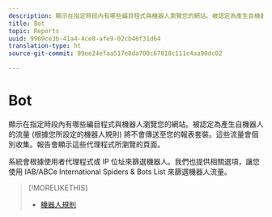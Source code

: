 ```yaml
---
description: 顯示在指定時段內有哪些編目程式與機器人瀏覽您的網站。被認定為產生自機器人的流量 (根據您所設定的機器人規則) 將不會傳送至您的報表套裝。這些流量會個別收集。報告會顯示這些代理程式所瀏覽的頁面。
title: Bot
topic: Reports
uuid: 9909ce3b-41a4-4ce8-afe9-02cb46f31d64
translation-type: ht
source-git-commit: 99ee24efaa517e8da700c67818c111c4aa90dc02

---
```



# Bot

顯示在指定時段內有哪些編目程式與機器人瀏覽您的網站。被認定為產生自機器人的流量 (根據您所設定的機器人規則) 將不會傳送至您的報表套裝。這些流量會個別收集。報告會顯示這些代理程式所瀏覽的頁面。

系統會根據使用者代理程式或 IP 位址來篩選機器人。我們也提供相關選項，讓您使用 IAB/ABCe International Spiders &amp; Bots List 來篩選機器人流量。

>[!MORELIKETHIS]
>
>* [機器人規則](https://marketing.adobe.com/resources/help/en_US/admin/c_bot_rules.html)


